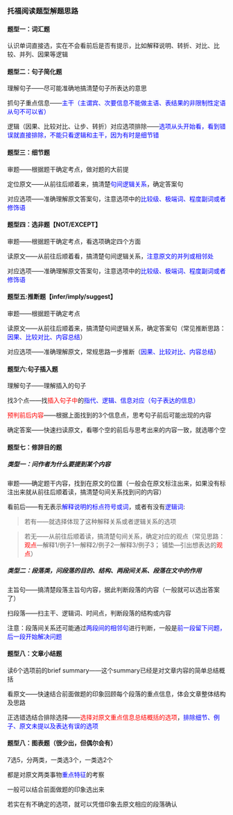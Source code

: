 ### 托福阅读题型解题思路

#### 题型一：词汇题
认识单词直接选，实在不会看前后是否有提示，比如解释说明、转折、对比、比较、并列、因果等逻辑

#### 题型二：句子简化题
理解句子——尽可能准确地搞清楚句子所表达的意思

抓句子重点信息——<font color='blue'>主干（主谓宾、次要信息不能做主语、表结果的非限制性定语从句不可以省）</font>

逻辑（因果、比较对比、让步、转折）对应选项排除——<font color='blue'>选项从头开始看，看到错误就直接排除，不能只看逻辑和主干，因为有时是细节错</font>

#### 题型三：细节题
审题——根据题干确定考点，做对题的大前提

定位原文——从前往后顺着来，搞清楚<font color='blue'>句间逻辑关系</font>，确定答案句

对应选项——准确理解原文答案句，注意选项中的<font color='blue'>比较级、极端词、程度副词或者修饰语</font>

#### 题型四：选非题【NOT/EXCEPT】
审题——根据题干确定考点，看选项确定四个方面

读原文——从前往后顺着看，搞清楚句间逻辑关系，<font color='blue'>注意原文的并列或相邻处</font>

对应选项——准确理解原文答案句，注意选项中的<font color='blue'>比较级、极端词、程度副词或者修饰语</font>

#### 题型五:推断题【infer/imply/suggest】
审题——根据题干确定考点

读原文——从前往后顺着来，搞清楚句间逻辑关系，确定答案句（常见推断思路：<font color='blue'>因果、比较对比、内容总结</font>）

对应选项——准确理解原文，常规思路一步推断（<font color='blue'>因果、比较对比、内容总结</font>）

#### 题型六:句子插入题
理解句子——理解插入的句子

找3个点——找<font color='red'>插入句子中</font>的<font color='blue'>指代、逻辑、信息对应（句子表达的信息）</font>

<font color='red'>预判前后内容</font>——根据上面找到的3个信息点，思考句子前后可能出现的内容

确定答案——快速扫读原文，看哪个空的前后与思考出来的内容一致，就选哪个空

#### 题型七：修辞目的题

##### 类型一：问作者为什么要提到某个内容
审题——确定题干内容，找到在原文的位置（一般会在原文标注出来，如果没有标注出来就从前往后顺着读，搞清楚句间关系找到问的内容）

看前后——有无表示<font color='blue'>解释说明的标点符号或词</font>，或者有没有<font color='blue'>逻辑词</font>:

>若有——就选择体现了这种解释关系或者逻辑关系的选项

>若无——从前往后顺着读，搞清楚句间关系，确定对应的观点（常见思路：<font color='red'>观点</font>—解释1/例子1—解释2/例子2—解释3/例子3； 铺垫—引出想表达的<font color='red'>观点</font>）

##### 类型二：段落类，问段落的目的、结构、两段间关系、段落在文中的作用
主旨句——搞清楚段落主旨句内容，据此判断段落的内容（一般就可以选出答案了）

扫段落——扫主干、逻辑词、时间点，判断段落的结构或内容

注意：段落间关系还可能通过<font color='blue'>两段间的相邻句</font>进行判断，一般是<font color='blue'>前一段留下问题，后一段开始解决问题</font>

#### 题型八：文章小结题
读6个选项前的brief summary——这个summary已经是对文章内容的简单总结概括

看原文——快速结合前面做题的印象回顾每个段落的重点信息，体会文章整体结构及思路

正选错选结合排除选择——<font color='red'>选择对原文重点信息总结概括的选项</font>，<font color='blue'>排除细节、例子、原文未提以及表达有误的选项</font>

#### 题型八：图表题（很少出，但偶尔会有）
7选5，分两类，一类选3个，一类选2个

都是对原文两类事物<font color='blue'>重点特征</font>的考察

一般可以结合前面做题的印象选出来

若实在有不确定的选项，就可以凭借印象去原文相应的段落确认

	